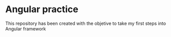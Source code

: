 # Angular practice

This repository has been created with the objetive to take my first steps into Angular framework